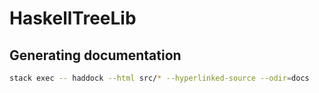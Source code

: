 # HaskellTreeLib

## Generating documentation
```bash
stack exec -- haddock --html src/* --hyperlinked-source --odir=docs
```
